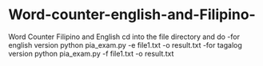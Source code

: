 # Word-counter-english-and-Filipino-
Word Counter Filipino and English cd into the file directory and do 
-for english version 
python pia_exam.py -e file1.txt -o result.txt 
-for tagalog version 
python pia_exam.py -f file1.txt -o result.txt
